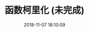 ---
title: 函数柯里化 (未完成)
date: 2018-11-07 18:10:09
tags: [JavaScript, Funcitonal]
categories: [JavaScript]
description: 简介函数柯里化和函数柯里化的应用场景，函数柯里化和纯函数组合实现。
---
